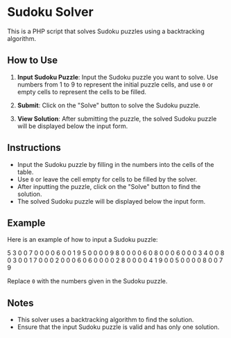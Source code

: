 # Sudoku Solver

This is a PHP script that solves Sudoku puzzles using a backtracking algorithm.

## How to Use

1. **Input Sudoku Puzzle**: Input the Sudoku puzzle you want to solve. Use numbers from 1 to 9 to represent the initial puzzle cells, and use `0` or empty cells to represent the cells to be filled.

2. **Submit**: Click on the "Solve" button to solve the Sudoku puzzle.

3. **View Solution**: After submitting the puzzle, the solved Sudoku puzzle will be displayed below the input form.

## Instructions

- Input the Sudoku puzzle by filling in the numbers into the cells of the table.
- Use `0` or leave the cell empty for cells to be filled by the solver.
- After inputting the puzzle, click on the "Solve" button to find the solution.
- The solved Sudoku puzzle will be displayed below the input form.

## Example

Here is an example of how to input a Sudoku puzzle:

5 3 0 0 7 0 0 0 0
6 0 0 1 9 5 0 0 0
0 9 8 0 0 0 0 6 0
8 0 0 0 6 0 0 0 3
4 0 0 8 0 3 0 0 1
7 0 0 0 2 0 0 0 6
0 6 0 0 0 0 2 8 0
0 0 0 4 1 9 0 0 5
0 0 0 0 8 0 0 7 9

Replace `0` with the numbers given in the Sudoku puzzle.

## Notes

- This solver uses a backtracking algorithm to find the solution.
- Ensure that the input Sudoku puzzle is valid and has only one solution.
